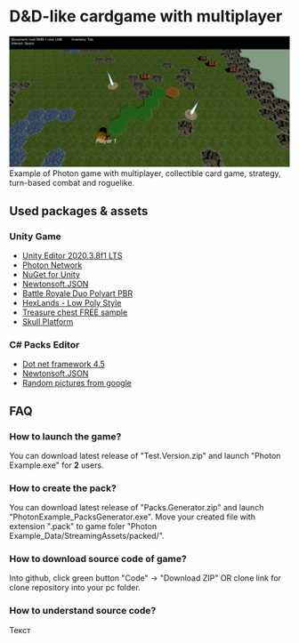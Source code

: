 # D&D-like cardgame with multiplayer
![Text](preview.png "Text")
Example of Photon game with multiplayer, collectible card game, strategy, turn-based combat and roguelike.
## Used packages & assets
### Unity Game
- [Unity Editor 2020.3.8f1 LTS](https://unity.com/ru)
- [Photon Network](https://www.photonengine.com/pun)
- [NuGet for Unity](https://github.com/GlitchEnzo/NuGetForUnity)
- [Newtonsoft.JSON](https://www.newtonsoft.com/json)
- [Battle Royale Duo Polyart PBR](https://assetstore.unity.com/packages/3d/characters/humanoids/battle-royale-duo-polyart-pbr-185080)
- [HexLands - Low Poly Style](https://assetstore.unity.com/packages/2d/textures-materials/tiles/hexlands-low-poly-style-133586)
- [Treasure chest FREE sample](https://assetstore.unity.com/packages/3d/environments/fantasy/treasure-chest-free-sample-135417)
- [Skull Platform](https://assetstore.unity.com/packages/3d/props/skull-platform-105664)
### C# Packs Editor
- [Dot net framework 4.5](https://www.microsoft.com/ru-ru/download/details.aspx?id=30653)
- [Newtonsoft.JSON](https://www.newtonsoft.com/json)
- [Random pictures from google](https://www.google.com)
## FAQ
### How to launch the game?
You can download latest release of "Test.Version.zip" and launch "Photon Example.exe" for **2** users.
### How to create the pack?
You can download latest release of "Packs.Generator.zip" and launch "PhotonExample_PacksGenerator.exe". Move your created file with extension ".pack" to game foler "Photon Example_Data/StreamingAssets/packed/".

### How to download source code of game?
Into github, click green button "Code" -> "Download ZIP" OR clone link for clone repository into your pc folder.

### How to understand source code?
Текст
